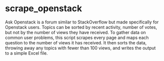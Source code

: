 # scrape_openstack

Ask Openstack is a forum similar to StackOverflow but made specifically for Openstack users. Topics can be sorted by recent activity, number of votes, but not by the number of views they have received. To gather data on common user problems, this script scrapes every page and maps each question to the number of views it has received. It then sorts the data, throwing away any topics with fewer than 100 views, and writes the output to a simple Excel file.
